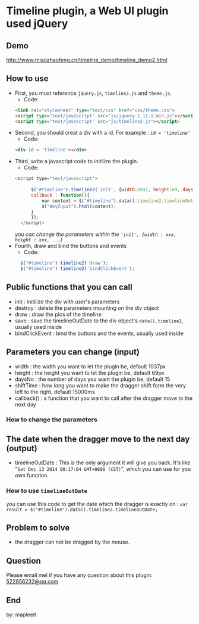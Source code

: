 # Timeline plugin, a Web UI plugin used jQuery

## Demo
http://www.miaozhaofeng.cn/timeline_demo/timeline_demo2.html

## How to use
- First, you must reference `jQuery.js`, `timeline2.js` and `theme.js`.
  - Code:  
  ```html
  <link rel="stylesheet" type="text/css" href="css/theme.css">
  <script type="text/javascript" src="js/jquery-1.11.1.min.js"></script>
  <script type="text/javascript" src="js/timeline2.js"></script>
  ```
- Second, you should creat a div with a id. For example : `id = 'timeline'` 
  - Code:
  ```html
  <div id = 'timeline'></div>
  ```
- Third, write a javascript code to initilize the plugin.  
  - Code:  
  ```javascript
  <script type="text/javascript">
		
		$("#timeline").timeline2('init', {width:1037, height:69, daysNo : 15, 
		callback : function(){
			var content = $("#timeline").data().timeline2.timelineOutDate;
			$("#myInput").html(content);
		}
		});
	</script>
  ```
  _you can change the parameters within the `'init', {width : xxx, height : xxx, ...}`_
- Fourth, draw and bind the buttons and events
  - Code:
  ```javascript
	$("#timeline").timeline2('draw');
	$("#timeline").timeline2('bindClickEvent');
	```
	
## Public functions that you can call
- init : initilize the div with user's parameters
- destroy : delete the parameters mounting on the div object
- draw : draw the pics of the timeline
- save : save the timelineOutDate to the div object's `data().timeline2`, usually used inside
- bindClickEvent : bind the buttons and the events, usually used inside

## Parameters you can change (input)
- width : the width you want to let the plugin be, default 1037px
- height : the height you want to let the plugin be, default 69px
- daysNo : the number of days you want the plugin be, default 15
- shiftTime : how long you want to make the dragger shift form the very left to the right, default 15000ms
- callback() : a function that you want to call after the dragger move to the next day

### How to change the parameters


## The date when the dragger move to the next day (output)
- timelineOutDate : This is the only argument it will give you back. It's like "`Sat Dec 13 2014 00:17:04 GMT+0800 (CST)`", which you can use for you own function.

### How to use `timelineOutDate`
you can use this code to get the date which the dragger is exactly on :
`var result = $("#timeline").data().timeline2.timelineOutDate;`

## Problem to solve 
- the dragger can not be dragged by the mouse.

## Question
  Please email mel if you have any question about this plugin:
  522856232@qq.com
  
## End
by: mapleeit
